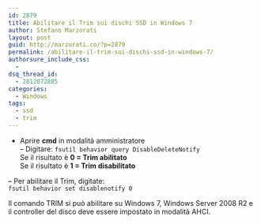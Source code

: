 ```yaml
---
id: 2879
title: Abilitare il Trim sui dischi SSD in Windows 7
author: Stefano Marzorati
layout: post
guid: http://marzorati.co/?p=2879
permalink: /abilitare-il-trim-sui-dischi-ssd-in-windows-7/
authorsure_include_css:
  - 
dsq_thread_id:
  - 2812072885
categories:
  - Windows
tags:
  - ssd
  - trim
---
```

- Aprire **cmd** in modalità amministratore  
&#8211; Digitare: `fsutil behavior query DisableDeleteNotify`  
Se il risultato è **0 = Trim abilitato**  
Se il risultato è **1 = Trim disabilitato**

&#8211; Per abilitare il Trim, digitate:  
`fsutil behavior set disablenotify 0`

Il comando TRIM si può abilitare su Windows 7, Windows Server 2008 R2 e il controller del disco deve essere impostato in modalità AHCI.